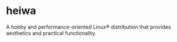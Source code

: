 # heiwa
A hobby and performance-oriented Linux® distribution that provides aesthetics and practical functionality.
